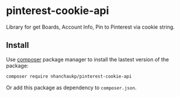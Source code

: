 # pinterest-cookie-api
 Library for get Boards, Account Info, Pin to Pinterest via cookie string.

## Install
Use [composer](https://getcomposer.org/) package manager to install the lastest version of the package:

```bash
composer require nhanchaukp/pinterest-cookie-api
```

Or add this package as dependency to `composer.json`.